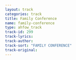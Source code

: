 ```yaml
---
layout: track
categories: track
title: Family Conference
name: family-conference
type: ahfow_track
track-id: 299
track-lyrics: 
track-author: 
track-sort: "FAMILY CONFERENCE"
track-original: 
---
```

